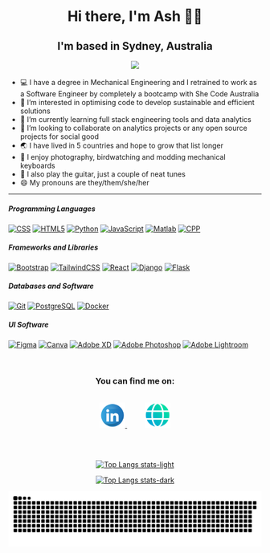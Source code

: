
<div align="center">

 # Hi there, I'm Ash 👋🏽
 ## I'm based in Sydney, Australia
</div> 

<p align="center"><img src="https://readme-typing-svg.herokuapp.com/?center=true&color=C9D1D9&font=Space+Mono&lines=Software+engineer;Bootcamp+Graduate;Forever+Tinkerer" height="70"></p>

- 💻 I have a degree in Mechanical Engineering and I retrained to work as a Software Engineer by completely a bootcamp with She Code Australia
- 👀 I’m interested in optimising code to develop sustainable and efficient solutions
- 🌱 I’m currently learning full stack engineering tools and data analytics
- 💞️ I’m looking to collaborate on analytics projects or any open source projects for social good
- 🌏 I have lived in 5 countries and hope to grow that list longer
- 📸 I enjoy photography, birdwatching and modding mechanical keyboards
- 🎸 I also play the guitar, just a couple of neat tunes
- 😄 My pronouns are they/them/she/her

---

##### Programming Languages

<p>
    <a href="#"><img alt="CSS" src="https://img.shields.io/static/v1?style=for-the-badge&message=CSS3&color=222222&logo=CSS3&logoColor=1572B6&label="></a>
    <a href="#"><img alt="HTML5" src="https://img.shields.io/static/v1?style=for-the-badge&message=HTML5&color=222222&logo=HTML5&logoColor=E34F26&label="></a>
    <a href="#"><img alt="Python" src="https://img.shields.io/static/v1?style=for-the-badge&message=Python&color=222222&logo=Python&logoColor=3776AB&label="></a>
     <a href="#"><img alt="JavaScript" src="https://img.shields.io/static/v1?style=for-the-badge&message=JavaScript&color=222222&logo=JavaScript&logoColor=F7DF1E&label="></a>
     <a href="#"><img alt="Matlab" src="https://img.shields.io/static/v1?style=for-the-badge&message=matlab&color=222222&logo=matlab&logoColor=777BB4&label="></a>
    <a href="#"><img alt="CPP" src="https://img.shields.io/static/v1?style=for-the-badge&message=cpp&color=222222&logo=cplusplus&logoColor=777BB4&label="></a>
</p>

##### Frameworks and Libraries

<p>
    <a href="#"><img alt="Bootstrap" src="https://img.shields.io/badge/Bootstrap-2c292d?style=for-the-badge&message=Bootstrap&color=222222&logo=Bootstrap&logoColor=7952B3&label="></a>
    <a href="#"><img alt="TailwindCSS" src="https://img.shields.io/static/v1?style=for-the-badge&message=Tailwind+CSS&color=222222&logo=Tailwind+CSS&logoColor=06B6D4&label="></a>
    <a href="#"><img alt="React" src="https://img.shields.io/static/v1?style=for-the-badge&message=React&color=222222&logo=React&logoColor=61DAFB&label="></a>
    <a href="#"><img alt="Django" src="https://img.shields.io/static/v1?style=for-the-badge&message=Django&color=222222&logo=Django&logoColor=092E20&label="></a>
    <a href="#"><img alt="Flask" src="https://img.shields.io/static/v1?style=for-the-badge&message=Flask&color=222222&logo=Flask&logoColor=CCCCCC&label="></a>
</p>

##### Databases and Software

<p>
    <a href="#"><img alt="Git" src="https://img.shields.io/static/v1?style=for-the-badge&message=Git&color=222222&logo=Git&logoColor=F05032&label="></a>
    <a href="#"><img alt="PostgreSQL" src="https://img.shields.io/static/v1?style=for-the-badge&message=PostgreSQL&color=222222&logo=PostgreSQL&logoColor=4479A1&label="></a>
    <a href="#"><img alt="Docker" src="https://img.shields.io/static/v1?style=for-the-badge&message=Docker&color=222222&logo=Docker&logoColor=61DAFB&label="></a>
</p>

##### UI Software

<p>
    <a href="#"><img alt="Figma" src="https://img.shields.io/static/v1?style=for-the-badge&message=Figma&color=222222&logo=Figma&logoColor=F24E1E&label="></a>
     <a href="#"><img alt="Canva" src="https://img.shields.io/static/v1?style=for-the-badge&message=Canva&color=222222&logo=Canva&logoColor=20C4CB&label="></a>
    <a href="#"><img alt="Adobe XD" src="https://img.shields.io/static/v1?style=for-the-badge&message=Adobe+XD&color=222222&logo=Adobe+XD&logoColor=FF61F6&label="></a>
    <a href="#"><img alt="Adobe Photoshop" src="https://img.shields.io/static/v1?style=for-the-badge&message=Adobe+Photoshop&color=222222&logo=Adobe+Photoshop&logoColor=31A8FF&label="></a>
    <a href="#"><img alt="Adobe Lightroom" src="https://img.shields.io/static/v1?style=for-the-badge&message=Adobe+Lightroom&color=222222&logo=Adobe+Lightroom&logoColor=2D3246&label="></a>

</p>
<br>

<div align="center">

 ### You can find me on:
 
 <br>

<a href="https://www.linkedin.com/in/aishwaryasahu/">
    <img alt="Aishwarya Sahu Linkedin" src="linkedin4.png" height=50px>
</a>
 &nbsp;&nbsp;&nbsp;&nbsp;&nbsp;&nbsp;&nbsp;&nbsp;
<a href="https://ashsahu.com/">
    <img alt="Aishwarya Sahu Portfolio" src="web.png" height=50px>
</a>

<br><br>

[![Top Langs stats-light](https://github-readme-stats.vercel.app/api/top-langs/?username=ashesash&layout=compact&theme=vue)](https://github.com/ashesash/github-readme-stats#gh-light-mode-only)
 
[![Top Langs stats-dark](https://github-readme-stats.vercel.app/api/top-langs/?username=ashesash&layout=compact&theme=react)](https://github.com/ashesash/github-readme-stats#gh-dark-mode-only)
 
 </div>

![github-snake](github-snake.svg)


<!---
ashesash/ashesash is a ✨ special ✨ repository because its `README.md` (this file) appears on your GitHub profile.
You can click the Preview link to take a look at your changes.
--->
